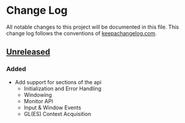# Change Log
All notable changes to this project will be documented in this file. This change log follows the conventions of [keepachangelog.com](http://keepachangelog.com/).

## [Unreleased]
### Added
- Add support for sections of the api
  - Initialization and Error Handling
  - Windowing
  - Monitor API
  - Input & Window Events
  - GL(ES) Context Acquisition

[Unreleased]: https://github.com/IGJoshua/glfw-clj/compare/9cfb2830924f752bad5031f1b8895ee6fba0d6cb...HEAD

